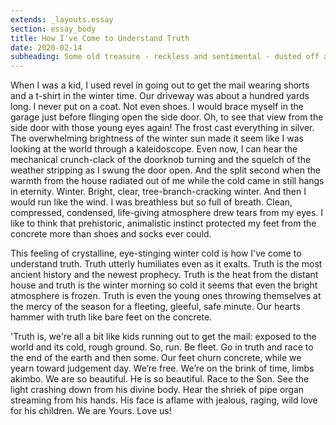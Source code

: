 ```yaml
---
extends: _layouts.essay
section: essay_body 
title: How I've Come to Understand Truth
date: 2020-02-14
subheading: Some old treasure - reckless and sentimental - dusted off and polished up for Valentine's Day.
--- 
```


When I was a kid, I used revel in going out to get the mail wearing shorts and a t-shirt in the winter time. Our driveway was about a hundred yards long.  I never put on a coat.  Not even shoes.  I would brace myself in the garage just before flinging open the side door.  Oh, to see that view from the side door with those young eyes again!  The frost cast everything in silver.  The overwhelming brightness of the winter sun made it seem like I was looking at the world through a kaleidoscope.  Even now, I can hear the mechanical crunch-clack of the doorknob turning and the squelch of the weather stripping as I swung the door open.  And the split second when the warmth from the house radiated out of me while the cold came in still hangs in eternity.  Winter.  Bright, clear, tree-branch-cracking winter.  And then I would run like the wind.  I was breathless but so full of breath.  Clean, compressed, condensed, life-giving atmosphere drew tears from my eyes.  I like to think that prehistoric, animalistic instinct protected my feet from the concrete more than shoes and socks ever could.

This feeling of crystalline, eye-stinging winter cold is how I've come to understand truth.  Truth utterly humiliates even as it exalts.  Truth is the most ancient history and the newest prophecy.  Truth is the heat from the distant house and truth is the winter morning so cold it seems that even the bright atmosphere is frozen.  Truth is even the young ones throwing themselves at the mercy of the season for a fleeting, gleeful, safe minute.  Our hearts hammer with truth like bare feet on the concrete.

'Truth is, we're all a bit like kids running out to get the mail: exposed to the world and its cold, rough ground.  So, run.  Be fleet.  Go in truth and race to the end of the earth and then some.  Our feet churn concrete, while we yearn toward judgement day.  We’re free.  We’re on the brink of time, limbs akimbo.  We are so beautiful.  He is so beautiful.  Race to the Son.  See the light crashing down from his divine body.  Hear the shriek of pipe organ streaming from his hands.  His face is aflame with jealous, raging, wild love for his children.  We are Yours.  Love us!
